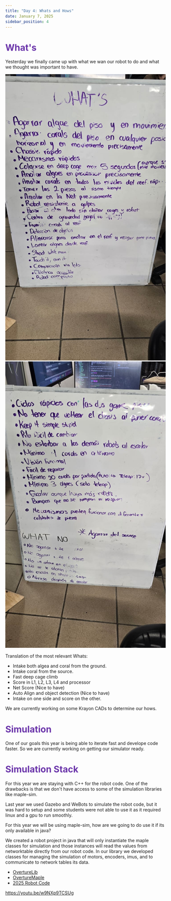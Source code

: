 ```yaml
---
title: "Day 4: Whats and Hows"
date: January 7, 2025
sidebar_position: 4
---
```


# <span style="color:#6b35aa">What's</span>

Yesterday we finally came up with what we wan our robot to do and what we thought was important to have.

<div align="center">

![Whats-1](<Whats1%20(1).jpeg>)
![Image-2](<Whats1%20(2).jpeg>)

</div>

Translation of the most relevant Whats:

- Intake both algea and coral from the ground.
- Intake coral from the source.
- Fast deep cage climb
- Score in L1, L2, L3, L4 and processor
- Net Score (Nice to have)
- Auto Align and object detection (Nice to have)
- Intake on one side and score on the other.

We are currently working on some Krayon CADs to determine our hows.

# <span style="color:#6b35aa">Simulation</span>

One of our goals this year is being able to iterate fast and develope code faster. So we are currently working on getting our simulator ready.

# <span style="color:#6b35aa">Simulation Stack</span>

For this year we are staying with C++ for the robot code. One of the drawbacks is that we don't have access to some of the simulation libraries like maple-sim.

Last year we used Gazebo and WeBots to simulate the robot code, but it was hard to setup and some students were not able to use it as it required linux and a gpu to run smoothly.

For this year we will be using maple-sim, how are we going to do use it if its only available in java?

We created a robot project in java that will only instantiate the maple classes for simulation and those instances will read the values from networktable directly from our robot code. In our library we developed classes for managing the simulation of motors, encoders, imus, and to communicate to network tables its data.

- [OvertureLib](https://github.com/Overture-7421/overturelib/tree/master/src/main/native/include/OvertureLib/Simulation)
- [OvertureMaple](https://github.com/Overture-7421/Overture-Maple)
- [2025 Robot Code](https://github.com/Overture-7421/InsertRobotName-2025)

https://youtu.be/w9NXp9TCSUg
